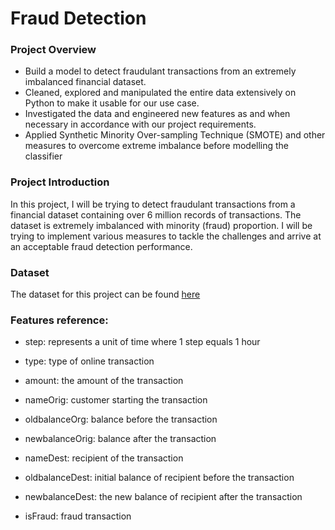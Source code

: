 # Fraud Detection
### Project Overview
* Build a model to detect fraudulant transactions from an extremely imbalanced financial dataset.
* Cleaned, explored and manipulated the entire data extensively on Python to make it usable for our use case.
* Investigated the data and engineered new features as and when necessary in accordance with our project requirements.
* Applied Synthetic Minority Over-sampling Technique (SMOTE) and other measures to overcome extreme imbalance before modelling the classifier
### Project Introduction
In this project, I will be trying to detect fraudulant transactions from a financial dataset containing over 6 million records of transactions. The dataset is extremely imbalanced with minority (fraud) proportion. I will be trying to implement various measures to tackle the challenges and arrive at an acceptable fraud detection performance.
### Dataset
The dataset for this project can be found [here](https://www.kaggle.com/datasets/rupakroy/online-payments-fraud-detection-dataset)
### Features reference:

* step: represents a unit of time where 1 step equals 1 hour

* type: type of online transaction

* amount: the amount of the transaction

* nameOrig: customer starting the transaction

* oldbalanceOrg: balance before the transaction

* newbalanceOrig: balance after the transaction

* nameDest: recipient of the transaction

* oldbalanceDest: initial balance of recipient before the transaction

* newbalanceDest: the new balance of recipient after the transaction

* isFraud: fraud transaction
